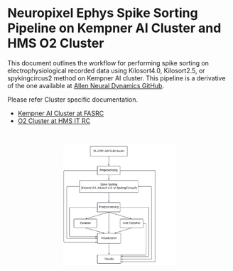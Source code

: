 
# Neuropixel Ephys Spike Sorting Pipeline on Kempner AI Cluster and HMS O2 Cluster

This document outlines the workflow for performing spike sorting on electrophysiological recorded data using Kilosort4.0, Kilosort2.5, or spykingcircus2  method on Kempner AI cluster. This pipeline is a derivative of the one available at [Allen Neural Dynamics GitHub](https://github.com/AllenNeuralDynamics/aind-ephys-pipeline).

Please refer Cluster specific documentation. 
 * [Kempner AI Cluster at FASRC](pipeline/kempner_cluster/README.md) 
 * [O2 Cluster at HMS IT RC](pipeline/hms_cluster/README.md) 

&nbsp;
&nbsp;

<p align="center">
  <img src="https://raw.githubusercontent.com/KempnerInstitute/ephys-spike-sorting/main/figures/svg/flowchart-ephys-kilosort4.0-spikesorting.svg" width="50%" />
</p>

